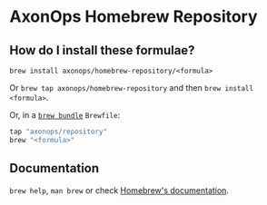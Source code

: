 # AxonOps Homebrew Repository

## How do I install these formulae?

`brew install axonops/homebrew-repository/<formula>`

Or `brew tap axonops/homebrew-repository` and then `brew install <formula>`.

Or, in a [`brew bundle`](https://github.com/Homebrew/homebrew-bundle) `Brewfile`:

```ruby
tap "axonops/repository"
brew "<formula>"
```

## Documentation

`brew help`, `man brew` or check [Homebrew's documentation](https://docs.brew.sh).
